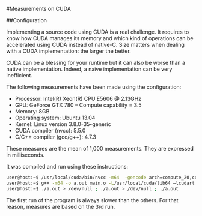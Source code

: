 #Measurements on CUDA

##Configuration

Implementing a source code using CUDA is a real challenge. It requires to know how CUDA manages its memory and which kind of operations can be accelerated using CUDA instead of native-C. Size matters when dealing with a CUDA implementation: the larger the better.

CUDA can be a blessing for your runtime but it can also be worse than a native implementation. Indeed, a naive implementation can be very inefficient.

The following measurements have been made using the configuration:
+ Processor: Intel(R) Xeon(R) CPU E5606 @ 2.13GHz
+ GPU: GeForce GTX 780 – Compute capability = 3.5
+ Memory: 8GB
+ Operating system: Ubuntu 13.04
+ Kernel: Linux version 3.8.0-35-generic
+ CUDA compiler (nvcc): 5.5.0
+ C/C++ compiler (gcc/g++): 4.7.3

These measures are the mean of 1,000 measurements. They are expressed in milliseconds.

It was compiled and run using these instructions:
```bash
user@host:~$ /usr/local/cuda/bin/nvcc -m64  -gencode arch=compute_20,code=sm_20 -gencode arch=compute_30,code=sm_30 -gencode arch=compute_35,code=sm_35 -po maxrregcount=16 -I/usr/local/cuda/include -I. -I.. -I../../common/inc -I/usr/local/cuda/samples/common/inc -o main.o -c main.cu
user@host:~$ g++ -m64 -o a.out main.o -L/usr/local/cuda/lib64 –lcudart
user@host:~$ ./a.out > /dev/null ; ./a.out > /dev/null ; ./a.out
```

The first run of the program is always slower than the others. For that reason, measures are based on the 3rd run.

